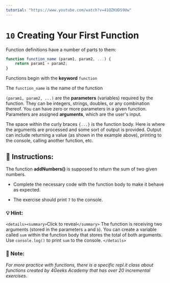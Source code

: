 ```yaml
---
tutorial: "https://www.youtube.com/watch?v=41QZKUDS9Uw"
---
```


# `10` Creating Your First Function

Function definitions have a number of parts to them:

```js
function function_name (param1, param2, ...) {
    return param1 + param2;
}
```
Functions begin with the **keyword** `function`

The `function_name` is the name of the function

`(param1, param2, ...)` are the **parameters** (variables) required by the function.  They can be integers, strings, doubles, or any combination thereof.  You can have zero or more parameters in a given function.  Parameters are assigned **arguments**, which are the user's input.

The space within the curly braces `{...}` is the function body.  Here is where the arguments are processed and some sort of output is provided. Output can include returning a value (as shown in the example above), printing to the console, calling another function, etc.

## :pencil: Instructions:

The function **addNumbers()** is supposed to return the sum of two given numbers.
* Complete the necessary code with the function body to make it behave as expected.

* The exercise should print `7` to the console.

### 💡 Hint:
`<details><summary>`Click to reveal`</summary>`
The function is receiving two arguments (stored in the parameters `a` and `b`). You can create a variable called `sum` within the function body that stores the total of both arguments. Use `console.log()` to print `sum` to the console.
`</details>`
### :scroll: Note:

*For more practice with functions, there is a specific repl.it class about functions created by 4Geeks Academy that has over 20 incremental exercises.*
